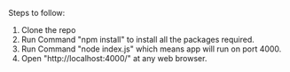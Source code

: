 Steps to follow:

1. Clone the repo
2. Run Command "npm install" to install all the packages required.
3. Run Command "node index.js" which means app will run on port 4000.
4. Open "http://localhost:4000/" at any web browser.

